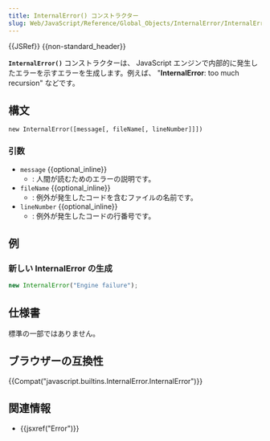 ```yaml
---
title: InternalError() コンストラクター
slug: Web/JavaScript/Reference/Global_Objects/InternalError/InternalError
---
```


{{JSRef}} {{non-standard_header}}

**`InternalError()`** コンストラクターは、 JavaScript エンジンで内部的に発生したエラーを示すエラーを生成します。例えば、 "**InternalError**: too much recursion" などです。

## 構文

```
new InternalError([message[, fileName[, lineNumber]]])
```

### 引数

- `message` {{optional_inline}}
  - : 人間が読むためのエラーの説明です。
- `fileName` {{optional_inline}}
  - : 例外が発生したコードを含むファイルの名前です。
- `lineNumber` {{optional_inline}}
  - : 例外が発生したコードの行番号です。

## 例

### 新しい InternalError の生成

```js
new InternalError("Engine failure");
```

## 仕様書

標準の一部ではありません。

## ブラウザーの互換性

{{Compat("javascript.builtins.InternalError.InternalError")}}

## 関連情報

- {{jsxref("Error")}}
